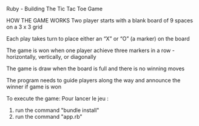 Ruby - Building The Tic Tac Toe Game

HOW THE GAME WORKS
Two player starts with a blank board of 9 spaces on a 3 x 3 grid

Each play takes turn to place  either an “X” or “O” (a marker) on the board

The game is won when one player achieve three markers in a row - horizontally, vertically, or diagonally

The game is draw when the board is full and there is no winning moves

The program needs to guide players along the way and announce the winner if game is won

To execute the game:
Pour lancer le jeu :
1) run the command "bundle install"
2) run the command "app.rb"

